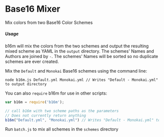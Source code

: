# Base16 Mixer
Mix colors from two Base16 Color Schemes

##### Usage
b16m will mix the colors from the two schemes and output the resulting mixed scheme as YAML in the `output` directory.
The schemes' Names and Authors are joined by ` - `.
The schemes' Names will be sorted so no duplicate schemes are ever created.

Mix the `Default` and `Monokai` Base16 schemes using the command line:

`node b16m.js Default.yml Monokai.yml // Writes "Default - Monokai.yml" to output directory`

You can also `require` b16m for use in other scripts:

```js
var b16m = require('b16m');

// call b16m with two scheme paths as the parameters
// Does not currently return anything
b16m("Default.yml", "Monokai.yml") // Writes "Default - Monokai.yml" to output directory
```

Run `batch.js` to mix all schemes in the `schemes` directory
